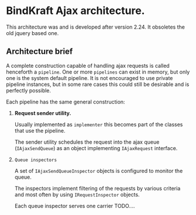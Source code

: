 # BindKraft Ajax architecture.

This architecture was and is developed after version 2.24. It obsoletes the old jquery based one.

## Architecture brief

A complete construction capable of handling ajax requests is called henceforth a `pipeline`. One or more `pipelines` can exist in memory, but only one is the system default pipeline. It is not encouraged to use private pipeline instances, but in some rare cases this could still be desirable and is perfectly possible.

Each pipeline has the same general construction:

1. **Request sender utility.** 

    Usually implemented as `implementer` this becomes part of the classes that use the pipeline. 

    The sender utility schedules the request into the ajax queue (`IAjaxSendQueue`) as an object implementing `IAjaxRequest` interface.

2. `Queue inspectors`

    A set of `IAjaxSendQueueInspector` objects is configured to monitor the queue.

    The inspectors implement filtering of the requests by various criteria and most often by using `IRequestInspector` objects.

    Each queue inspector serves one carrier TODO....